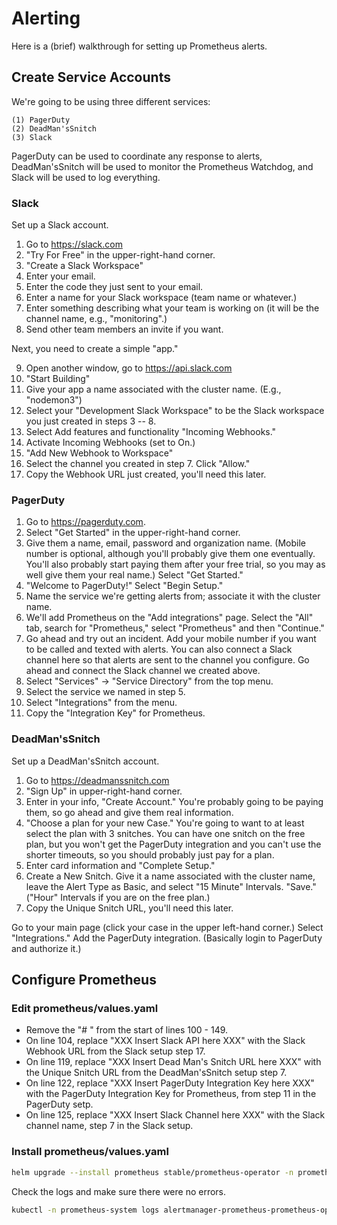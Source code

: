 # Alerting

Here is a (brief) walkthrough for setting up Prometheus alerts.

## Create Service Accounts

We're going to be using three different services:

    (1) PagerDuty
    (2) DeadMan'sSnitch
    (3) Slack

PagerDuty can be used to coordinate any response to alerts, DeadMan'sSnitch will be used to monitor the Prometheus Watchdog, and Slack will be used to log everything.

### Slack

Set up a Slack account.

1. Go to https://slack.com
2. "Try For Free" in the upper-right-hand corner.
3. "Create a Slack Workspace"
4. Enter your email.
5. Enter the code they just sent to your email.
6. Enter a name for your Slack workspace (team name or whatever.)
7. Enter something describing what your team is working on (it will be the channel name, e.g., "monitoring".)
8. Send other team members an invite if you want.

Next, you need to create a simple "app."

9. Open another window, go to https://api.slack.com
10. "Start Building"
11. Give your app a name associated with the cluster name. (E.g., "nodemon3")
12. Select your "Development Slack Workspace" to be the Slack workspace you just created in steps 3 -- 8.
13. Select Add features and functionality "Incoming Webhooks."
14. Activate Incoming Webhooks (set to On.)
15. "Add New Webhook to Workspace"
16. Select the channel you created in step 7.  Click "Allow."
17. Copy the Webhook URL just created, you'll need this later.


### PagerDuty

1. Go to https://pagerduty.com.
2. Select "Get Started" in the upper-right-hand corner.
3. Give them a name, email, password and organization name.  (Mobile number is optional, although you'll probably give them one eventually.  You'll also probably start paying them after your free trial, so you may as well give them your real name.)  Select "Get Started."
4. "Welcome to PagerDuty!"  Select "Begin Setup."
5. Name the service we're getting alerts from; associate it with the cluster name.
6. We'll add Prometheus on the "Add integrations" page. Select the "All" tab, search for "Prometheus," select "Prometheus" and then "Continue."
7. Go ahead and try out an incident.  Add your mobile number if you want to be called and texted with alerts.  You can also connect a Slack channel here so that alerts are sent to the channel you configure. Go ahead and connect the Slack channel we created above.
8. Select "Services" -> "Service Directory" from the top menu.
9. Select the service we named in step 5.
10. Select "Integrations" from the menu.
11. Copy the "Integration Key" for Prometheus.


### DeadMan'sSnitch

Set up a DeadMan'sSnitch account.

1. Go to https://deadmanssnitch.com
2. "Sign Up" in upper-right-hand corner.
3. Enter in your info, "Create Account." You're probably going to be paying them, so go ahead and give them real information.
4. "Choose a plan for your new Case." You're going to want to at least select the plan with 3 snitches. You can have one snitch on the free plan, but you won't get the PagerDuty integration and you can't use the shorter timeouts, so you should probably just pay for a plan.
5. Enter card information and "Complete Setup."
6. Create a New Snitch.  Give it a name associated with the cluster name, leave the Alert Type as Basic, and select "15 Minute" Intervals. "Save." ("Hour" Intervals if you are on the free plan.)
7. Copy the Unique Snitch URL, you'll need this later.

Go to your main page (click your case in the upper left-hand corner.) Select "Integrations." Add the PagerDuty integration. (Basically login to PagerDuty and authorize it.)


## Configure Prometheus

### Edit prometheus/values.yaml

* Remove the "# " from the start of lines 100 - 149.
* On line 104, replace "XXX Insert Slack API here XXX" with the Slack Webhook URL from the Slack setup step 17.
* On line 119, replace "XXX Insert Dead Man's Snitch URL here XXX" with the Unique Snitch URL from the DeadMan'sSnitch setup step 7.
* On line 122, replace "XXX Insert PagerDuty Integration Key here XXX" with the PagerDuty Integration Key for Prometheus, from step 11 in the PagerDuty setp.
* On line 125, replace "XXX Insert Slack Channel here XXX" with the Slack channel name, step 7 in the Slack setup.

### Install prometheus/values.yaml

```bash
helm upgrade --install prometheus stable/prometheus-operator -n prometheus-system --create-namespace --wait -f ./prometheus/values.yaml
```
Check the logs and make sure there were no errors.
```bash
kubectl -n prometheus-system logs alertmanager-prometheus-prometheus-oper-alertmanager-0 alertmanager
```
